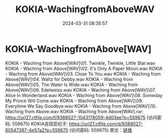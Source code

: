 ﻿---
title: KOKIA-WachingfromAboveWAV
date: 2024-03-31 08:35:57
categories: 外语音乐
tags: 外语音乐
---
# KOKIA-WachingfromAbove[WAV]

KOKIA - Waching from Above[WAV]\01.
Twinkle, Twinkle, Little Star.wav
KOKIA - Waching from Above[WAV]\02. It's Only A Paper
Moon.wav
KOKIA - Waching from Above[WAV]\03. Close To You.wav
KOKIA - Waching from Above[WAV]\04. Waltz for Debby.wav
KOKIA - Waching from Above[WAV]\05. The Water Is Wide.wav
KOKIA - Waching from Above[WAV]\06. Edelweiss.wav
KOKIA - Waching from Above[WAV]\07. Alice In Wonderland.wav
KOKIA - Waching from Above[WAV]\08. Someday My Prince Will
Come.wav
KOKIA - Waching from Above[WAV]\09. Everytime We Say
Goodbye.wav
KOKIA - Waching from Above[WAV]\10. Waching from Above.wav
KOKIA - Waching from Above[WAV].rar: https://url27.ctfile.com/f/9388027-1043178059-4d03ee?p=559675
(访问密码: 559675)
KOKIA吉田亚纪子: https://url27.ctfile.com/d/9388027-60547387-4e57a2?p=559675
(访问密码: 559675)
原文：[链接](https://blog.sina.com.cn/s/blog_1647c7e76010314wz.html)